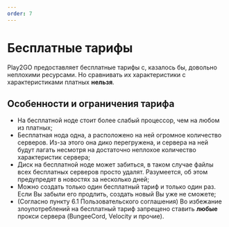 ```yaml
---
order: 7
---
```


# Бесплатные тарифы

Play2GO предоставляет бесплатные тарифы с, казалось бы, довольно неплохими ресурсами.
Но сравнивать их характеристики с характеристиками платных **нельзя**.

## Особенности и ограничения тарифа

- На бесплатной ноде стоит более слабый процессор, чем на любом из платных;
- Бесплатная нода одна, а расположено на ней огромное количество серверов. Из-за этого она дико перегружена, и сервера на ней будут лагать несмотря на достаточно неплохое количество характеристик сервера;
- Диск на бесплатной ноде может забиться, в таком случае файлы всех бесплатных серверов просто удалят. Разумеется, об этом предупредят в новостях за несколько дней;
- Можно создать только один бесплатный тариф и только один раз. Если Вы забыли его продлить, создать новый Вы уже не сможете;
- (Согласно пункту 6.1 Пользовательского соглашения) Во избежание злоупотреблений на бесплатный тариф запрещено ставить **любые** прокси сервера (BungeeCord, Velocity и прочие).
